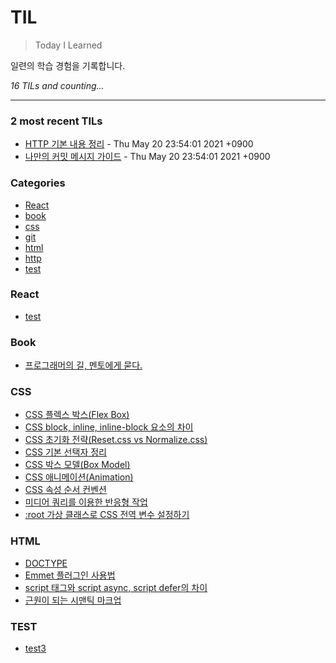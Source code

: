 # TIL

> Today I Learned

일련의 학습 경험을 기록합니다.

_16 TILs and counting..._

---

### 2 most recent TILs

- [HTTP 기본 내용 정리](http/210410_http-basics.md) - Thu May 20 23:54:01 2021 +0900
- [나만의 커밋 메시지 가이드](git/my-commit-guide.md) - Thu May 20 23:54:01 2021 +0900

### Categories

- [React](#React)
- [book](#book)
- [css](#css)
- [git](#git)
- [html](#html)
- [http](#http)
- [test](#test)

### React

- [test](React/test.md)

### Book

- [프로그래머의 길, 멘토에게 묻다.](book/apprenticeship-patterns.md)

### CSS

- [CSS 플렉스 박스(Flex Box)](css/2104030_css-flex.md)
- [CSS block, inline, inline-block 요소의 차이](css/210404_block-inline-inline-block.md)
- [CSS 초기화 전략(Reset.css vs Normalize.css)](css/210405_reset-css.md)
- [CSS 기본 선택자 정리](css/210408_css-basics.md)
- [CSS 박스 모델(Box Model)](css/210409_css-box-model.md)
- [CSS 애니메이션(Animation)](css/210429_css-animations.md)
- [CSS 속성 순서 컨벤션](css/210504-css-property-order.md)
- [미디어 쿼리를 이용한 반응형 작업](css/210514-css-media-query-basics.md)
- [:root 가상 클래스로 CSS 전역 변수 설정하기](css/root-selector.md)

### HTML

- [DOCTYPE](html/210404_doctype.md)
- [Emmet 플러그인 사용법](html/210406_emmet.md)
- [script 태그와 script async, script defer의 차이](html/210520_script-async-defer.md)
- [근원이 되는 시맨틱 마크업](html/semantic.md)

### TEST

- [test3](test/test.md)

[1]: https://simonwillison.net/2020/Apr/20/self-rewriting-readme/
[2]: https://github.com/jbranchaud/til
